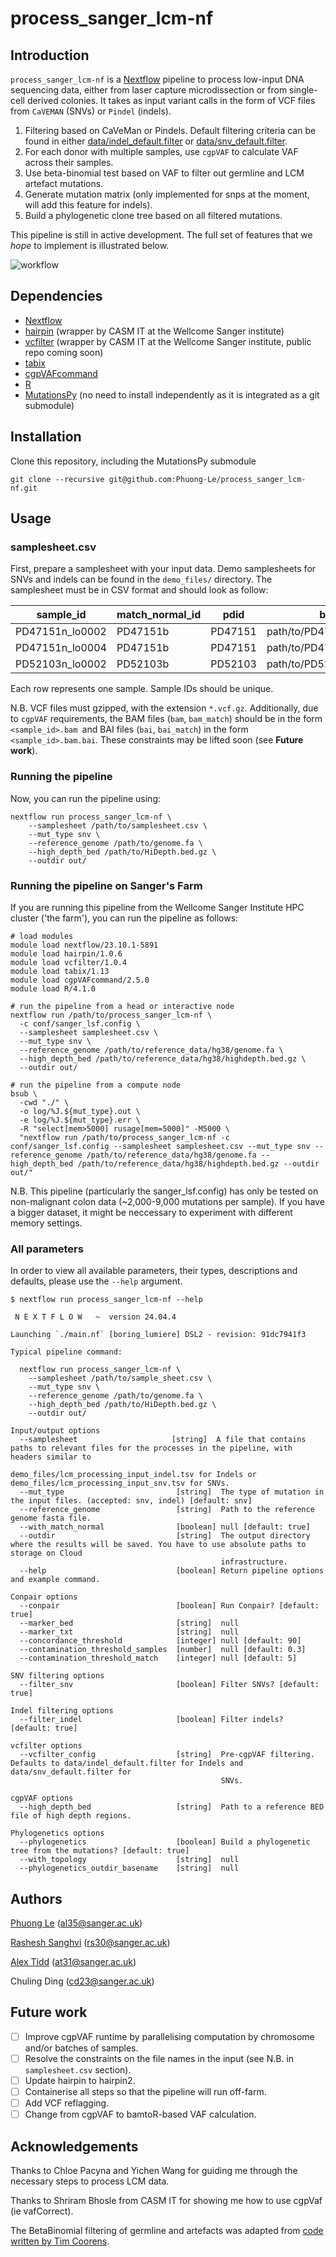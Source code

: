 # process_sanger_lcm-nf

## Introduction

`process_sanger_lcm-nf` is a [Nextflow](https://www.nextflow.io/) pipeline to process low-input DNA sequencing data, either from laser capture microdissection or from single-cell derived colonies. It takes as input variant calls in the form of VCF files from `CaVEMAN` (SNVs) or `Pindel` (indels).

1. Filtering based on CaVeMan or Pindels. Default filtering criteria can be found in either [data/indel_default.filter](https://github.com/Phuong-Le/process_sanger_lcm-nf/blob/main/data/indel_default.filter) or [data/snv_default.filter](https://github.com/Phuong-Le/process_sanger_lcm-nf/blob/main/data/snv_default.filter).
2. For each donor with multiple samples, use `cgpVAF` to calculate VAF across their samples.
3. Use beta-binomial test based on VAF to filter out germline and LCM artefact mutations.
4. Generate mutation matrix (only implemented for snps at the moment, will add this feature for indels).
5. Build a phylogenetic clone tree based on all filtered mutations.

This pipeline is still in active development. The full set of features that we *hope* to implement is illustrated below.

![workflow](docs/images/workflow.png)

## Dependencies

- [Nextflow](https://www.nextflow.io/)
- [hairpin](https://github.com/cancerit/hairpin-wrapper) (wrapper by CASM IT at the Wellcome Sanger institute)
- [vcfilter]() (wrapper by CASM IT at the Wellcome Sanger institute, public repo coming soon)
- [tabix](https://www.htslib.org/doc/tabix.html)
- [cgpVAFcommand](https://github.com/cancerit/vafCorrect/tree/dev)
- [R](https://www.r-project.org/)
- [MutationsPy](https://github.com/Phuong-Le/MutationsPy) (no need to install independently as it is integrated as a git submodule)

## Installation

Clone this repository, including the MutationsPy submodule

```
git clone --recursive git@github.com:Phuong-Le/process_sanger_lcm-nf.git
```

## Usage

### samplesheet.csv

First, prepare a samplesheet with your input data. Demo samplesheets for SNVs and indels can be found in the `demo_files/` directory. The samplesheet must be in CSV format and should look as follow:

| sample_id       | match_normal_id | pdid    | bam_match                    | bai_match                        | vcf                                                 | vcf_tbi                                                 | bam                                 | bai                                     |
| --------------- | --------------- | ------- | ---------------------------- | -------------------------------- | --------------------------------------------------- | ------------------------------------------------------- | ----------------------------------- | --------------------------------------- |
| PD47151n_lo0002 | PD47151b        | PD47151 | path/to/PD47151/PD47151b.bam | path/to/PD47151/PD47151b.bam.bai | path/to/PD47151/PD47151n_lo0002.pindel.annot.vcf.gz | path/to/PD47151/PD47151n_lo0002.pindel.annot.vcf.gz.tbi | path/to/PD47151/PD47151n_lo0002.bam | path/to/PD47151/PD47151n_lo0002.bam.bai |
| PD47151n_lo0004 | PD47151b        | PD47151 | path/to/PD47151/PD47151b.bam | path/to/PD47151/PD47151b.bam.bai | path/to/PD47151/PD47151n_lo0004.pindel.annot.vcf.gz | path/to/PD47151/PD47151n_lo0004.pindel.annot.vcf.gz.tbi | path/to/PD47151/PD47151n_lo0004.bam | path/to/PD47151/PD47151n_lo0004.bam.bai |
| PD52103n_lo0002 | PD52103b        | PD52103 | path/to/PD52103/PD52103b.bam | path/to/PD52103/PD52103b.bam.bai | path/to/PD52103/PD52103n_lo0002.pindel.annot.vcf.gz | path/to/PD52103/PD52103n_lo0002.pindel.annot.vcf.gz.tbi | path/to/PD52103/PD52103n_lo0002.bam | path/to/PD52103/PD52103n_lo0002.bam.bai |

Each row represents one sample. Sample IDs should be unique.

N.B. VCF files must gzipped, with the extension `*.vcf.gz`. Additionally, due to `cgpVAF` requirements, the BAM files (`bam`, `bam_match`) should be in the form `<sample_id>.bam `and BAI files (`bai`, `bai_match`) in the form `<sample_id>.bam.bai`. These constraints may be lifted soon (see **Future work**).

### Running the pipeline

Now, you can run the pipeline using:

```
nextflow run process_sanger_lcm-nf \
    --samplesheet /path/to/samplesheet.csv \
    --mut_type snv \
    --reference_genome /path/to/genome.fa \
    --high_depth_bed /path/to/HiDepth.bed.gz \
    --outdir out/
```

### Running the pipeline on Sanger's Farm

If you are running this pipeline from the Wellcome Sanger Institute HPC cluster ('the farm'), you can run the pipeline as follows:

```
# load modules
module load nextflow/23.10.1-5891
module load hairpin/1.0.6
module load vcfilter/1.0.4
module load tabix/1.13
module load cgpVAFcommand/2.5.0
module load R/4.1.0

# run the pipeline from a head or interactive node
nextflow run /path/to/process_sanger_lcm-nf \
  -c conf/sanger_lsf.config \
  --samplesheet samplesheet.csv \
  --mut_type snv \
  --reference_genome /path/to/reference_data/hg38/genome.fa \
  --high_depth_bed /path/to/reference_data/hg38/highdepth.bed.gz \
  --outdir out/

# run the pipeline from a compute node
bsub \
  -cwd "./" \
  -o log/%J.${mut_type}.out \
  -e log/%J.${mut_type}.err \
  -R "select[mem>5000] rusage[mem=5000]" -M5000 \
  "nextflow run /path/to/process_sanger_lcm-nf -c conf/sanger_lsf.config --samplesheet samplesheet.csv --mut_type snv --reference_genome /path/to/reference_data/hg38/genome.fa --high_depth_bed /path/to/reference_data/hg38/highdepth.bed.gz --outdir out/"

```

N.B. This pipeline (particularly the sanger_lsf.config) has only be tested on non-malignant colon data (~2,000-9,000 mutations per sample). If you have a bigger dataset, it might be neccessary to experiment with different memory settings.

### All parameters

In order to view all available parameters, their types, descriptions and defaults, please use the `--help` argument.

```
$ nextflow run process_sanger_lcm-nf --help 

 N E X T F L O W   ~  version 24.04.4

Launching `./main.nf` [boring_lumiere] DSL2 - revision: 91dc7941f3

Typical pipeline command:

  nextflow run process_sanger_lcm-nf \
    --samplesheet /path/to/sample_sheet.csv \
    --mut_type snv \
    --reference_genome /path/to/genome.fa \
    --high_depth_bed /path/to/HiDepth.bed.gz \
    --outdir out/

Input/output options
  --samplesheet                     [string]  A file that contains paths to relevant files for the processes in the pipeline, with headers similar to 
                                               demo_files/lcm_processing_input_indel.tsv for Indels or demo_files/lcm_processing_input_snv.tsv for SNVs. 
  --mut_type                         [string]  The type of mutation in the input files. (accepted: snv, indel) [default: snv]
  --reference_genome                 [string]  Path to the reference genome fasta file.
  --with_match_normal                [boolean] null [default: true]
  --outdir                           [string]  The output directory where the results will be saved. You have to use absolute paths to storage on Cloud 
                                               infrastructure. 
  --help                             [boolean] Return pipeline options and example command.

Conpair options
  --conpair                          [boolean] Run Conpair? [default: true]
  --marker_bed                       [string]  null
  --marker_txt                       [string]  null
  --concordance_threshold            [integer] null [default: 90]
  --contamination_threshold_samples  [number]  null [default: 0.3]
  --contamination_threshold_match    [integer] null [default: 5]

SNV filtering options
  --filter_snv                       [boolean] Filter SNVs? [default: true]

Indel filtering options
  --filter_indel                     [boolean] Filter indels? [default: true]

vcfilter options
  --vcfilter_config                  [string]  Pre-cgpVAF filtering. Defaults to data/indel_default.filter for Indels and data/snv_default.filter for 
                                               SNVs. 

cgpVAF options
  --high_depth_bed                   [string]  Path to a reference BED file of high depth regions.

Phylogenetics options
  --phylogenetics                    [boolean] Build a phylogenetic tree from the mutations? [default: true]
  --with_topology                    [string]  null
  --phylogenetics_outdir_basename    [string]  null

```

## Authors

[Phuong Le](https://github.com/Phuong-Le) (al35@sanger.ac.uk)

[Rashesh Sanghvi](https://github.com/Rashesh7) (rs30@sanger.ac.uk)

[Alex Tidd](https://github.com/alextidd) (at31@sanger.ac.uk)

Chuling Ding (cd23@sanger.ac.uk)

## Future work

* [ ] Improve cgpVAF runtime by parallelising computation by chromosome and/or batches of samples.
* [ ] Resolve the constraints on the file names in the input (see N.B. in `samplesheet.csv` section).
* [ ] Update hairpin to hairpin2.
* [ ] Containerise all steps so that the pipeline will run off-farm.
* [ ] Add VCF reflagging.
* [ ] Change from cgpVAF to bamtoR-based VAF calculation.

## Acknowledgements

Thanks to Chloe Pacyna and Yichen Wang for guiding me through the necessary steps to process LCM data.

Thanks to Shriram Bhosle from CASM IT for showing me how to use cgpVaf (ie vafCorrect).

The BetaBinomial filtering of germline and artefacts was adapted from [code written by Tim Coorens](https://github.com/TimCoorens/Unmatched_NormSeq/tree/master).
